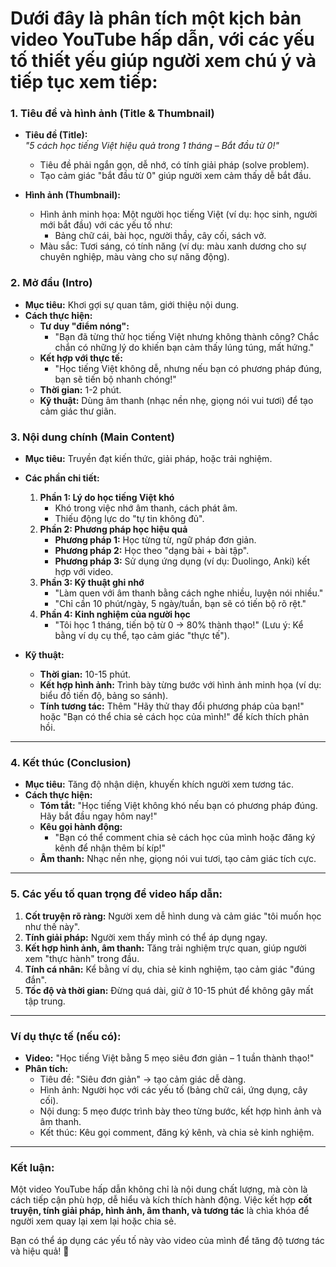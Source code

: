 # Dưới đây là phân tích một kịch bản video YouTube hấp dẫn, với các yếu tố thiết yếu giúp người xem chú ý và tiếp tục xem tiếp:

### **1. Tiêu đề và hình ảnh (Title & Thumbnail)**  
- **Tiêu đề (Title):**  
  *"5 cách học tiếng Việt hiệu quả trong 1 tháng – Bắt đầu từ 0!"*  
  - Tiêu đề phải ngắn gọn, dễ nhớ, có tính giải pháp (solve problem).  
  - Tạo cảm giác "bắt đầu từ 0" giúp người xem cảm thấy dễ bắt đầu.  

- **Hình ảnh (Thumbnail):**  
  - Hình ảnh minh họa: Một người học tiếng Việt (ví dụ: học sinh, người mới bắt đầu) với các yếu tố như:  
    - Bảng chữ cái, bài học, người thầy, cây cối, sách vở.  
  - Màu sắc: Tươi sáng, có tính năng (ví dụ: màu xanh dương cho sự chuyên nghiệp, màu vàng cho sự năng động).  

### **2. Mở đầu (Intro)**  
- **Mục tiêu:** Khơi gợi sự quan tâm, giới thiệu nội dung.  
- **Cách thực hiện:**  
  - **Tư duy "điểm nóng":**  
    - "Bạn đã từng thử học tiếng Việt nhưng không thành công? Chắc chắn có những lý do khiến bạn cảm thấy lúng túng, mất hứng."  
  - **Kết hợp với thực tế:**  
    - "Học tiếng Việt không dễ, nhưng nếu bạn có phương pháp đúng, bạn sẽ tiến bộ nhanh chóng!"  
  - **Thời gian:** 1-2 phút.  
  - **Kỹ thuật:** Dùng âm thanh (nhạc nền nhẹ, giọng nói vui tươi) để tạo cảm giác thư giãn.  

### **3. Nội dung chính (Main Content)**  
- **Mục tiêu:** Truyền đạt kiến thức, giải pháp, hoặc trải nghiệm.  
- **Các phần chi tiết:**  
  1. **Phần 1: Lý do học tiếng Việt khó**  
     - Khó trong việc nhớ âm thanh, cách phát âm.  
     - Thiếu động lực do "tự tin không đủ".  
  2. **Phần 2: Phương pháp học hiệu quả**  
     - **Phương pháp 1:** Học từng từ, ngữ pháp đơn giản.  
     - **Phương pháp 2:** Học theo "dạng bài + bài tập".  
     - **Phương pháp 3:** Sử dụng ứng dụng (ví dụ: Duolingo, Anki) kết hợp với video.  
  3. **Phần 3: Kỹ thuật ghi nhớ**  
     - "Làm quen với âm thanh bằng cách nghe nhiều, luyện nói nhiều."  
     - "Chỉ cần 10 phút/ngày, 5 ngày/tuần, bạn sẽ có tiến bộ rõ rệt."  
  4. **Phần 4: Kinh nghiệm của người học**  
     - "Tôi học 1 tháng, tiến bộ từ 0 → 80% thành thạo!" (Lưu ý: Kể bằng ví dụ cụ thể, tạo cảm giác "thực tế").  

- **Kỹ thuật:**  
  - **Thời gian:** 10-15 phút.  
  - **Kết hợp hình ảnh:** Trình bày từng bước với hình ảnh minh họa (ví dụ: biểu đồ tiến độ, bảng so sánh).  
  - **Tính tương tác:** Thêm "Hãy thử thay đổi phương pháp của bạn!" hoặc "Bạn có thể chia sẻ cách học của mình!" để kích thích 
phản hồi.  

---

### **4. Kết thúc (Conclusion)**  
- **Mục tiêu:** Tăng độ nhận diện, khuyến khích người xem tương tác.  
- **Cách thực hiện:**  
  - **Tóm tắt:** "Học tiếng Việt không khó nếu bạn có phương pháp đúng. Hãy bắt đầu ngay hôm nay!"  
  - **Kêu gọi hành động:**  
    - "Bạn có thể comment chia sẻ cách học của mình hoặc đăng ký kênh để nhận thêm bí kíp!"  
  - **Âm thanh:** Nhạc nền nhẹ, giọng nói vui tươi, tạo cảm giác tích cực.  

---

### **5. Các yếu tố quan trọng để video hấp dẫn:**  
1. **Cốt truyện rõ ràng:** Người xem dễ hình dung và cảm giác "tôi muốn học như thế này".  
2. **Tính giải pháp:** Người xem thấy mình có thể áp dụng ngay.  
3. **Kết hợp hình ảnh, âm thanh:** Tăng trải nghiệm trực quan, giúp người xem "thực hành" trong đầu.  
4. **Tính cá nhân:** Kể bằng ví dụ, chia sẻ kinh nghiệm, tạo cảm giác "đúng đắn".  
5. **Tốc độ và thời gian:** Đừng quá dài, giữ ở 10-15 phút để không gây mất tập trung.  

---

### **Ví dụ thực tế (nếu có):**  
- **Video:** "Học tiếng Việt bằng 5 mẹo siêu đơn giản – 1 tuần thành thạo!"  
- **Phân tích:**  
  - Tiêu đề: "Siêu đơn giản" → tạo cảm giác dễ dàng.  
  - Hình ảnh: Người học với các yếu tố (bảng chữ cái, ứng dụng, cây cối).  
  - Nội dung: 5 mẹo được trình bày theo từng bước, kết hợp hình ảnh và âm thanh.  
  - Kết thúc: Kêu gọi comment, đăng ký kênh, và chia sẻ kinh nghiệm.  

---

### **Kết luận:**  
Một video YouTube hấp dẫn không chỉ là nội dung chất lượng, mà còn là cách tiếp cận phù hợp, dễ hiểu và kích thích hành động. Việc 
kết hợp **cốt truyện, tính giải pháp, hình ảnh, âm thanh, và tương tác** là chìa khóa để người xem quay lại xem lại hoặc chia sẻ.  

Bạn có thể áp dụng các yếu tố này vào video của mình để tăng độ tương tác và hiệu quả! 🚀

